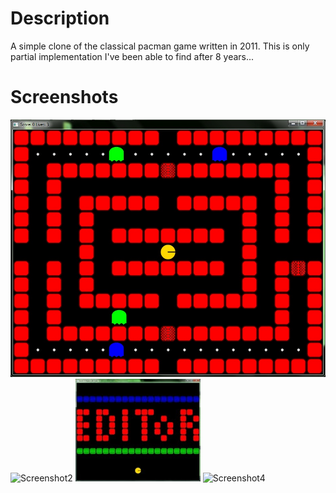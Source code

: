 # Description
A simple clone of the classical pacman game written in 2011. This is only partial implementation I've been able to find after 8 years...

# Screenshots
![Screenshot1](https://github.com/ciechowoj/WSOC-2011-Pacman/blob/master/screenshots/pacv1.jpg "Screenshot1")
![Screenshot2](https://github.com/ciechowoj/WSOC-2011-Pacman/blob/master/screenshots/Untitled.jpg "Screenshot2")
![Screenshot3](https://github.com/ciechowoj/WSOC-2011-Pacman/blob/master/screenshots/editor.jpg "Screenshot3")
![Screenshot4](https://github.com/ciechowoj/WSOC-2011-Pacman/blob/master/screenshots/pacman.jpg "Screenshot4")
